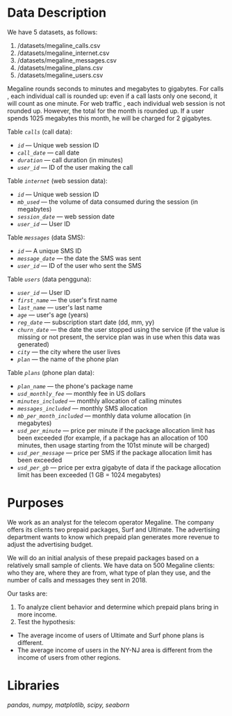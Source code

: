 # Data Description
    
We have 5 datasets, as follows:
1. /datasets/megaline_calls.csv
2. /datasets/megaline_internet.csv
3. /datasets/megaline_messages.csv
4. /datasets/megaline_plans.csv
5. /datasets/megaline_users.csv


Megaline rounds seconds to minutes and megabytes to gigabytes. For calls , each individual call is rounded up: even if a call lasts only one second, it will count as one minute. For web traffic , each individual web session is not rounded up. However, the total for the month is rounded up. If a user spends 1025 megabytes this month, he will be charged for 2 gigabytes.

Table *`calls`* (call data):
*	*`id`* — Unique web session ID
*	*`call_date`* — call date
*	*`duration`* — call duration (in minutes)
*	*`user_id`* — ID of the user making the call

Table *`internet`* (web session data):
*	*`id`* — Unique web session ID
*	*`mb_used`* — the volume of data consumed during the session (in megabytes)
*	*`session_date`* — web session date
*	*`user_id`* — User ID

Table *`messages`* (data SMS):
*	*`id`* — A unique SMS ID
*	*`message_date`* — the date the SMS was sent
*	*`user_id`* — ID of the user who sent the SMS

Table *`users`* (data pengguna):
*	*`user_id`* — User ID
*	*`first_name`* — the user's first name
*	*`last_name`* — user's last name
*	*`age`* — user's age (years)
*	*`reg_date`* — subscription start date (dd, mm, yy)
*	*`churn_date`* — the date the user stopped using the service (if the value is missing or not present, the service plan was in use when this data was generated)
*	*`city`* — the city where the user lives
*	*`plan`* — the name of the phone plan

Table *`plans`* (phone plan data):
*	*`plan_name`* — the phone's package name
*	*`usd_monthly_fee`* — monthly fee in US dollars
*	*`minutes_included`* — monthly allocation of calling minutes
*	*`messages_included`* — monthly SMS allocation
*	*`mb_per_month_included`* — monthly data volume allocation (in megabytes)
*	*`usd_per_minute`* — price per minute if the package allocation limit has been exceeded (for example, if a package has an allocation of 100 minutes, then usage starting from the 101st minute will be charged)
*	*`usd_per_message`* — price per SMS if the package allocation limit has been exceeded
*	*`usd_per_gb`* — price per extra gigabyte of data if the package allocation limit has been exceeded (1 GB = 1024 megabytes)

# Purposes
We work as an analyst for the telecom operator Megaline. The company offers its clients two prepaid packages, Surf and Ultimate. The advertising department wants to know which prepaid plan generates more revenue to adjust the advertising budget.

We will do an initial analysis of these prepaid packages based on a relatively small sample of clients. We have data on 500 Megaline clients: who they are, where they are from, what type of plan they use, and the number of calls and messages they sent in 2018.

Our tasks are:
1. To analyze client behavior and determine which prepaid plans bring in more income.
2. Test the hypothesis:
  - The average income of users of Ultimate and Surf phone plans is different.
  - The average income of users in the NY-NJ area is different from the income of users from other regions.

# Libraries
*pandas, numpy, matplotlib, scipy, seaborn* 

